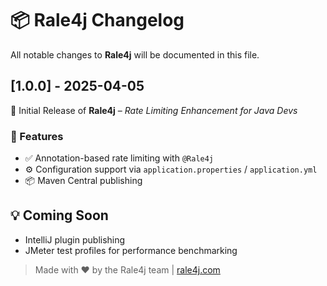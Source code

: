 # 📦 Rale4j Changelog

All notable changes to **Rale4j** will be documented in this file.



## [1.0.0] - 2025-04-05

🎉 Initial Release of **Rale4j** – *Rate Limiting Enhancement for Java Devs*

### 🚀 Features

- ✅ Annotation-based rate limiting with `@Rale4j`
- ⚙️ Configuration support via `application.properties` / `application.yml`
- 📦 Maven Central publishing




## 💡 Coming Soon

- IntelliJ  plugin publishing
- JMeter test profiles for performance benchmarking



> Made with ❤️ by the Rale4j team | [rale4j.com](https://rale4j.com)
